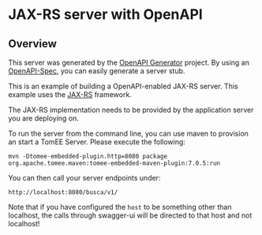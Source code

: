 # JAX-RS server with OpenAPI

## Overview
This server was generated by the [OpenAPI Generator](https://openapi-generator.tech) project. By using an
[OpenAPI-Spec](https://openapis.org), you can easily generate a server stub.

This is an example of building a OpenAPI-enabled JAX-RS server.
This example uses the [JAX-RS](https://jax-rs-spec.java.net/) framework.


The JAX-RS implementation needs to be provided by the application server you are deploying on.

To run the server from the command line, you can use maven to provision an start a TomEE Server.
Please execute the following:

```
mvn -Dtomee-embedded-plugin.http=8080 package org.apache.tomee.maven:tomee-embedded-maven-plugin:7.0.5:run
```

You can then call your server endpoints under:

```
http://localhost:8080/busca/v1/
```

Note that if you have configured the `host` to be something other than localhost, the calls through
swagger-ui will be directed to that host and not localhost!
